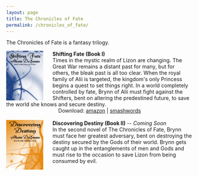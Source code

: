 ```yaml
---
layout: page
title: The Chronicles of Fate
permalink: /chronicles_of_fate/
---
```


The Chronicles of Fate is a fantasy trilogy.

<img src="/images/shiftingfateredo.jpg" align="left" style="width:100%; height:100%; max-width:100px; max-height:150px; padding-right:25px;" />
<div>
    <b>Shifting Fate (Book I)</b><br/> Times in the mystic realm of Lizon are changing. The Great War remains a distant past for many, but for others, the bleak past is all too clear. When the royal family of Alii is targeted, the kingdom's only Princess begins a quest to set things right. In a world completely controlled by fate, Brynn of Alii must fight against the Shifters, bent on altering the predestined future, to save the world she knows and secure destiny.<br/>
     <div style="text-align:center">
     	Download: <a href="http://amzn.com/B004PLNQ4C" target="_blank">amazon</a> | <a href="https://www.smashwords.com/books/view/46705" target="_blank">smashwords</a>
     </div>
</div>
<br/>
<img src="/images/discoveringdestiny.jpg" align="left" style="width:100%; height:100%; max-width:100px; max-height:150px; padding-right:25px;" />
<div><b>Discovering Destiny (Book II)</b> -- <i>Coming Soon</i><br/>In the second novel of The Chronicles of Fate, Brynn must face her greatest adversary, bent on destroying the destiny secured by the Gods of their world. Brynn gets caught up in the entanglements of men and Gods and must rise to the occasion to save Lizon from being consumed by evil.
</div>
    
